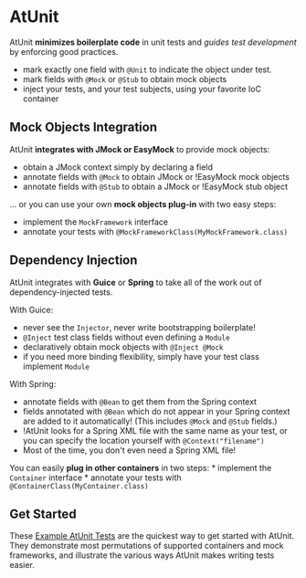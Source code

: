 AtUnit
======

AtUnit **minimizes boilerplate code** in unit tests and *guides test development* by enforcing good practices.  

  * mark exactly one field with `@Unit` to indicate the object under test.
  * mark fields with `@Mock` or `@Stub` to obtain mock objects
  * inject your tests, and your test subjects, using your favorite IoC container


Mock Objects Integration
-------------------------
AtUnit **integrates with JMock or EasyMock** to provide mock objects:

  * obtain a JMock context simply by declaring a field
  * annotate fields with `@Mock` to obtain JMock or !EasyMock mock objects
  * annotate fields with `@Stub` to obtain a JMock or !EasyMock stub object


... or you can use your own **mock objects plug-in** with two easy steps:

  * implement the `MockFramework` interface
  * annotate your tests with `@MockFrameworkClass(MyMockFramework.class)`


Dependency Injection
-----------------------
AtUnit integrates with **Guice** or **Spring** to take all of the work out of dependency-injected tests.

With Guice:

  * never see the `Injector`, never write bootstrapping boilerplate!
  * `@Inject` test class fields without even defining a `Module`
  * declaratively obtain mock objects with `@Inject @Mock`
  * if you need more binding flexibility, simply have your test class implement `Module`

With Spring:

  * annotate fields with `@Bean` to get them from the Spring context
  * fields annotated with `@Bean` which do not appear in your Spring context are added to it automatically!  (This includes `@Mock` and `@Stub` fields.)
  * !AtUnit looks for a Spring XML file with the same name as your test, or you can specify the location yourself with `@Context("filename")`
  * Most of the time, you don't even need a Spring XML file!


You can easily **plug in other containers** in two steps:
    * implement the `Container` interface
    * annotate your tests with `@ContainerClass(MyContainer.class)`

Get Started
-----------
These [Example AtUnit Tests][examples] are the quickest way to get started with AtUnit.  They demonstrate most permutations of supported containers and mock frameworks, and illustrate the various ways AtUnit makes writing tests easier.

[examples]: http://atunit.googlecode.com/svn/trunk/doc/api/atunit/example/